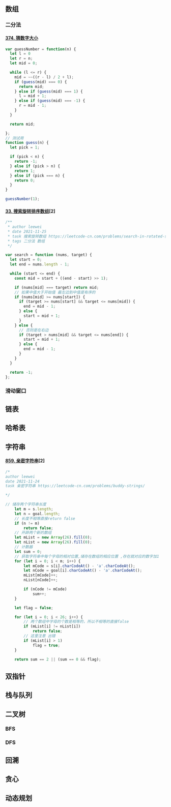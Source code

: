 ## 数组



### 二分法

#### [374. 猜数字大小](https://leetcode-cn.com/problems/guess-number-higher-or-lower/)

```js
var guessNumber = function(n) {
  let l = 0
  let r = n;
  let mid = 0;

  while (l <= r) {
    mid = ~~((r - l) / 2 + l);
    if (guess(mid) === 0) {
      return mid;
    } else if (guess(mid) === 1) {
      l = mid + 1;
    } else if (guess(mid) === -1) {
      r = mid - 1;
    }
  }

  return mid;

};
// 测试用
function guess(n) {
  let pick = 1;

  if (pick < n) {
    return -1;
  } else if (pick > n) {
    return 1;
  } else if (pick === n) {
    return 0;
  }
}

guessNumber(1);
```



#### [33. 搜索旋转排序数组](https://leetcode-cn.com/problems/search-in-rotated-sorted-array/)[2]

```JavaScript
/**
 * author leewei
 * date 2021-11-25
 * task 搜索旋转数组 https://leetcode-cn.com/problems/search-in-rotated-sorted-array/
 * tags 二分法 数组
 */

var search = function (nums, target) {
  let start = 0;
  let end = nums.length - 1;

  while (start <= end) {
    const mid = start + ((end - start) >> 1);

    if (nums[mid] === target) return mid;
    // 如果中值大于开始值 最左边到中值是有序的
    if (nums[mid] >= nums[start]) {
      if (target >= nums[start] && target <= nums[mid]) {
        end = mid - 1;
      } else {
        start = mid + 1;
      }
    } else {
      // 否则是在右边
      if (target > nums[mid] && target <= nums[end]) {
        start = mid + 1;
      } else {
        end = mid - 1;
      }
    }
  }

  return -1;
};
```

### 滑动窗口



## 链表

## 哈希表

## 字符串

#### [859. 亲密字符串](https://leetcode-cn.com/problems/buddy-strings/)[2]

```JavaScript
/*
author leewei
date 2021-11-24
task 亲密字符串 https://leetcode-cn.com/problems/buddy-strings/

*/

// 储存两个字符串长度
    let m = s.length;
    let n = goal.length;
    // 长度不相等直接return false
    if (n != m)
        return false;
    // 开辟两个新的数组 
    let mList = new Array(26).fill(0);
    let nList = new Array(26).fill(0);
    // 计数器
    let sum = 0;
    // 获取字符串中每个字母的相对位置,储存在数组的相应位置 ,存在就对应的数字加1
    for (let i = 0; i < m; i++) {
        let mCode = s[i].charCodeAt() - 'a'.charCodeAt();
        let nCode = goal[i].charCodeAt() - 'a'.charCodeAt();
        mList[mCode]++;
        nList[nCode]++;

        if (nCode != mCode)
            sum++;
    }

    let flag = false;

    for (let i = 0; i < 26; i++) {
        // 两个数组中字母的个数是相等的，所以不相等的直接false
        if (mList[i] != nList[i])
            return false;
        // 这里注意 出错
        if (mList[i] > 1)
            flag = true;
    }

    return sum == 2 || (sum == 0 && flag);
```

## 双指针

## 栈与队列

## 二叉树



### BFS



### DFS



## 回溯

## 贪心

## 动态规划